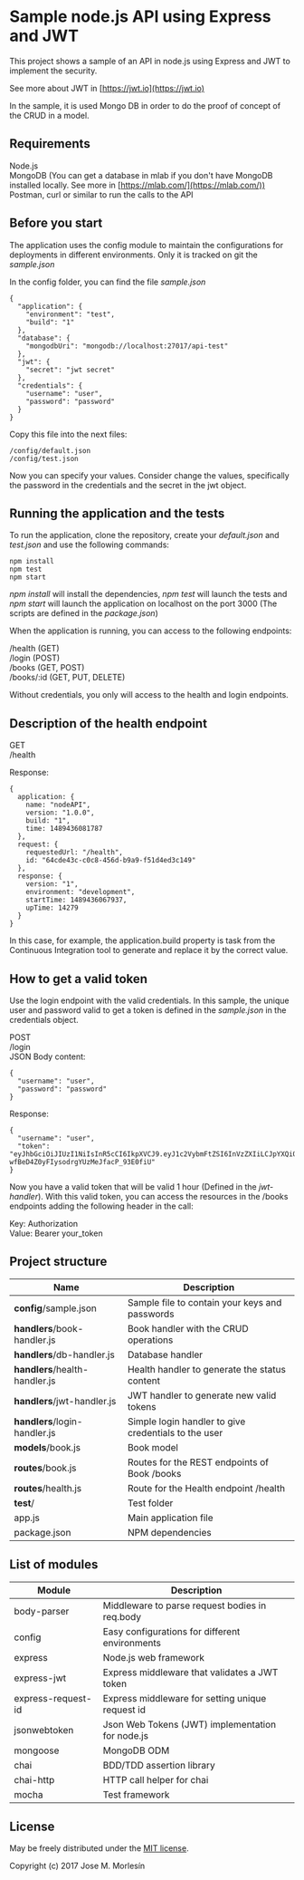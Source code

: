 # Sample node.js API using Express and JWT

This project shows a sample of an API in node.js using Express and JWT to implement the security.
  
See more about JWT in [https://jwt.io](https://jwt.io)  

In the sample, it is used Mongo DB in order to do the proof of concept of the CRUD in a model.

Requirements
------------

Node.js  
MongoDB (You can get a database in mlab if you don't have MongoDB installed locally. See more in [https://mlab.com/](https://mlab.com/))   
Postman, curl or similar to run the calls to the API

Before you start
----------------
The application uses the config module to maintain the configurations for deployments in different environments. Only it is tracked on git the *sample.json*  

In the config folder, you can find the file *sample.json*   

```
{
  "application": {
    "environment": "test",
    "build": "1"
  },
  "database": {
    "mongodbUri": "mongodb://localhost:27017/api-test"
  },
  "jwt": {
    "secret": "jwt secret"
  },
  "credentials": {
    "username": "user",
    "password": "password"
  }
}
```

Copy this file into the next files:  
```
/config/default.json  
/config/test.json  
```

Now you can specify your values. Consider change the values, specifically the password in the credentials and the secret in the jwt object.  

 
Running the application and the tests
-------------------------------------

To run the application, clone the repository, create your *default.json* and *test.json* and use the following commands:

```
npm install
npm test
npm start

```

*npm install* will install the dependencies, *npm test* will launch the tests and *npm start* will launch the application on localhost on the port 3000 (The scripts are defined in the *package.json*)

When the application is running, you can access to the following endpoints:

/health (GET)   
/login (POST)  
/books (GET, POST)    
/books/:id (GET, PUT, DELETE)

Without credentials, you only will access to the health and login endpoints.  

Description of the health endpoint 
----------------------------------

GET  
/health

Response:  
```
{
  application: {
    name: "nodeAPI",
    version: "1.0.0",
    build: "1", 
    time: 1489436081787
  },
  request: {
    requestedUrl: "/health",
    id: "64cde43c-c0c8-456d-b9a9-f51d4ed3c149"
  },
  response: {
    version: "1",
    environment: "development",
    startTime: 1489436067937,
    upTime: 14279
  }
}
```
In this case, for example, the application.build property is task from the Continuous Integration tool to generate and replace it by the correct value.  

How to get a valid token
------------------------

Use the login endpoint with the valid credentials. In this sample, the unique user and password valid to get a token is defined in the *sample.json* in the credentials object.  

POST  
/login  
JSON Body content:  
```
{
  "username": "user",
  "password": "password"
}
```

Response:
```
{
  "username": "user",
  "token": "eyJhbGciOiJIUzI1NiIsInR5cCI6IkpXVCJ9.eyJ1c2VybmFtZSI6InVzZXIiLCJpYXQiOjE0ODkzNDM2MzIsImV4cCI6MTQ4OTM0NzIzMn0.snbJCXU-wfBeD4Z0yFIysodrgYUzMeJfacP_93E0fiU"
}
```

Now you have a valid token that will be valid 1 hour (Defined in the *jwt-handler*).
With this valid token, you can access the resources in the /books endpoints adding the following header in the call: 

Key: Authorization  
Value: Bearer your_token


Project structure
-----------------

| Name                            | Description                                          |
|---------------------------------|------------------------------------------------------|
| **config**/sample.json          | Sample file to contain your keys and passwords       |
| **handlers**/book-handler.js    | Book handler with the CRUD operations                |
| **handlers**/db-handler.js      | Database handler                                     |
| **handlers**/health-handler.js  | Health handler to generate the status content        |
| **handlers**/jwt-handler.js     | JWT handler to generate new valid tokens             |
| **handlers**/login-handler.js   | Simple login handler to give credentials to the user |
| **models**/book.js              | Book model                                           |
| **routes**/book.js              | Routes for the REST endpoints of Book /books         |
| **routes**/health.js            | Route for the Health endpoint /health                |
| **test**/                       | Test folder                                          |
| app.js                          | Main application file                                |
| package.json                    | NPM dependencies                                     |


List of modules
---------------

| Module              | Description                                      |
|---------------------|--------------------------------------------------|
| body-parser         | Middleware to parse request bodies in req.body   |
| config              | Easy configurations for different environments   |
| express             | Node.js web framework                            |
| express-jwt         | Express middleware that validates a JWT token    |
| express-request-id  | Express middleware for setting unique request id |
| jsonwebtoken        | Json Web Tokens (JWT) implementation for node.js |
| mongoose            | MongoDB ODM                                      |
| chai                | BDD/TDD assertion library                        |
| chai-http           | HTTP call helper for chai                        |
| mocha               | Test framework                                   |


License
-------

May be freely distributed under the [MIT license](https://github.com/jmmorlesin/node-api/blob/master/LICENSE).

Copyright (c) 2017 Jose M. Morlesín 